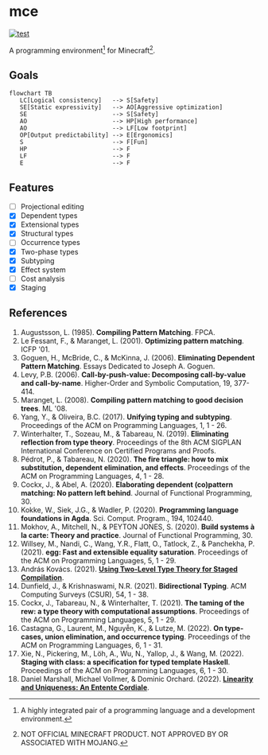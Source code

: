 # mce

[![test](https://github.com/mcenv/mce/actions/workflows/test.yml/badge.svg)](https://github.com/mcenv/mce/actions/workflows/test.yml)

A programming environment[^1] for Minecraft[^2].

## Goals

```mermaid
flowchart TB
   LC[Logical consistency]   --> S[Safety]
   SE[Static expressivity]   --> AO[Aggressive optimization]
   SE                        --> S[Safety]
   AO                        --> HP[High performance]
   AO                        --> LF[Low footprint]
   OP[Output predictability] --> E[Ergonomics]
   S                         --> F[Fun]
   HP                        --> F
   LF                        --> F
   E                         --> F
```

## Features

- [ ] Projectional editing
- [x] Dependent types
- [x] Extensional types
- [x] Structural types
- [ ] Occurrence types
- [x] Two-phase types
- [x] Subtyping
- [x] Effect system
- [ ] Cost analysis
- [x] Staging

## References

1. Augustsson, L. (1985). **Compiling Pattern Matching**. FPCA.
2. Le Fessant, F., & Maranget, L. (2001). **Optimizing pattern matching**. ICFP '01.
3. Goguen, H., McBride, C., & McKinna, J. (2006). **Eliminating Dependent Pattern Matching**. Essays Dedicated to Joseph A. Goguen.
4. Levy, P.B. (2006). **Call-by-push-value: Decomposing call-by-value and call-by-name**. Higher-Order and Symbolic Computation, 19, 377-414.
5. Maranget, L. (2008). **Compiling pattern matching to good decision trees**. ML '08.
6. Yang, Y., & Oliveira, B.C. (2017). **Unifying typing and subtyping**. Proceedings of the ACM on Programming Languages, 1, 1 - 26.
7. Winterhalter, T., Sozeau, M., & Tabareau, N. (2019). **Eliminating reflection from type theory**. Proceedings of the 8th ACM SIGPLAN International Conference on Certified Programs and Proofs.
8. Pédrot, P., & Tabareau, N. (2020). **The fire triangle: how to mix substitution, dependent elimination, and effects**. Proceedings of the ACM on Programming Languages, 4, 1 - 28.
9. Cockx, J., & Abel, A. (2020). **Elaborating dependent (co)pattern matching: No pattern left behind**. Journal of Functional Programming, 30.
10. Kokke, W., Siek, J.G., & Wadler, P. (2020). **Programming language foundations in Agda**. Sci. Comput. Program., 194, 102440.
11. Mokhov, A., Mitchell, N., & PEYTON JONES, S. (2020). **Build systems à la carte: Theory and practice**. Journal of Functional Programming, 30.
12. Willsey, M., Nandi, C., Wang, Y.R., Flatt, O., Tatlock, Z., & Panchekha, P. (2021). **egg: Fast and extensible equality saturation**. Proceedings of the ACM on Programming Languages, 5, 1 - 29.
13. András Kovács. (2021). [**Using Two-Level Type Theory for Staged Compilation**](https://github.com/AndrasKovacs/staged/blob/main/types2021/abstract.pdf).
14. Dunfield, J., & Krishnaswami, N.R. (2021). **Bidirectional Typing**. ACM Computing Surveys (CSUR), 54, 1 - 38.
15. Cockx, J., Tabareau, N., & Winterhalter, T. (2021). **The taming of the rew: a type theory with computational assumptions**. Proceedings of the ACM on Programming Languages, 5, 1 - 29.
16. Castagna, G., Laurent, M., Nguyễn, K., & Lutze, M. (2022). **On type-cases, union elimination, and occurrence typing**. Proceedings of the ACM on Programming Languages, 6, 1 - 31.
17. Xie, N., Pickering, M., Löh, A., Wu, N., Yallop, J., & Wang, M. (2022). **Staging with class: a specification for typed template Haskell**. Proceedings of the ACM on Programming Languages, 6, 1 - 30.
18. Daniel Marshall, Michael Vollmer, & Dominic Orchard. (2022). [**Linearity and Uniqueness: An Entente Cordiale**](https://starsandspira.ls/docs/esop22-draft.pdf).

[^1]: A highly integrated pair of a programming language and a development environment.
[^2]: NOT OFFICIAL MINECRAFT PRODUCT. NOT APPROVED BY OR ASSOCIATED WITH MOJANG.
